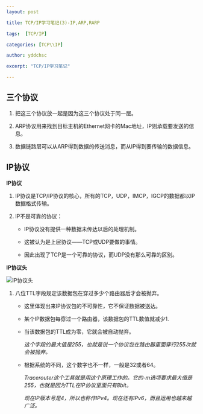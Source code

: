 ```yaml
---  
layout: post  

title: TCP/IP学习笔记(3)-IP,ARP,RARP

tags:  [TCP/IP]  

categories: [TCP\\IP]  

author: yddchsc  

excerpt: "TCP/IP学习笔记"  

---  
```


三个协议
---

1. 把这三个协议放一起是因为这三个协议处于同一层。

2. ARP协议用来找到目标主机的Ethernet网卡的Mac地址，IP则承载要发送的信息。

3. 数据链路层可以从ARP得到数据的传送消息，而从IP得到要传输的数据信息。

IP协议
---

**IP协议**

1. IP协议是TCP/IP协议的核心，所有的TCP，UDP，IMCP，IGCP的数据都以IP数据格式传输。

2. IP不是可靠的协议：

    + IP协议没有提供一种数据未传达以后的处理机制。

    + 这被认为是上层协议——TCP或UDP要做的事情。

    + 因此出现了TCP是一个可靠的协议，而UDP没有那么可靠的区别。 

**IP协议头**

![IP协议头](http://7xrx86.com1.z0.glb.clouddn.com/%E5%88%86%E5%B1%82.png)

1. 八位TTL字段规定该数据包在穿过多少个路由器后才会被抛弃。

    + 这里体现出来IP协议包的不可靠性，它不保证数据被送达。

    + 某个IP数据包每穿过一个路由器，该数据包的TTL数值就减少1.

    + 当该数据包的TTL成为零，它就会被自动抛弃。

        *这个字段的最大值是255，也就是说一个协议包在路由器里面穿行255次就会被抛弃。*

    + 根据系统的不同，这个数字也不一样，一般是32或者64。

        *Tracerouter这个工具就是用这个原理工作的。它的-m选项要求最大值是255，也就是因为TTL在IP协议里面只有8bit。*

        *现在IP版本号是4，所以也称作IPv4。现在还有IPv6，而且运用也越来越广泛。* 

 
